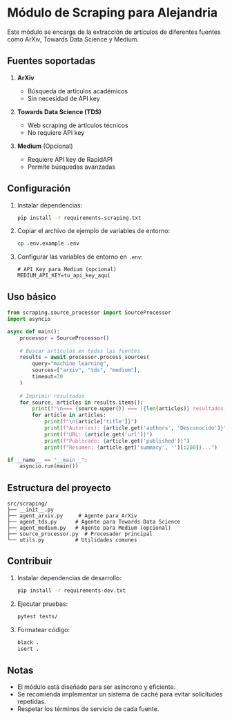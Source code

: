 # Módulo de Scraping para Alejandria

Este módulo se encarga de la extracción de artículos de diferentes fuentes como ArXiv, Towards Data Science y Medium.

## Fuentes soportadas

1. **ArXiv**
   - Búsqueda de artículos académicos
   - Sin necesidad de API key

2. **Towards Data Science (TDS)**
   - Web scraping de artículos técnicos
   - No requiere API key

3. **Medium** (Opcional)
   - Requiere API key de RapidAPI
   - Permite búsquedas avanzadas

## Configuración

1. Instalar dependencias:
   ```bash
   pip install -r requirements-scraping.txt
   ```

2. Copiar el archivo de ejemplo de variables de entorno:
   ```bash
   cp .env.example .env
   ```

3. Configurar las variables de entorno en `.env`:
   ```
   # API Key para Medium (opcional)
   MEDIUM_API_KEY=tu_api_key_aquí
   ```

## Uso básico

```python
from scraping.source_processor import SourceProcessor
import asyncio

async def main():
    processor = SourceProcessor()
    
    # Buscar artículos en todas las fuentes
    results = await processor.process_sources(
        query="machine learning",
        sources=["arxiv", "tds", "medium"],
        timeout=30
    )
    
    # Imprimir resultados
    for source, articles in results.items():
        print(f"\n=== {source.upper()} === ({len(articles)} resultados)")
        for article in articles:
            print(f"\n{article['title']}")
            print(f"Autor(es): {article.get('authors', 'Desconocido')}")
            print(f"URL: {article.get('url')}")
            print(f"Publicado: {article.get('published')}")
            print(f"Resumen: {article.get('summary', '')[:200]}...")

if __name__ == "__main__":
    asyncio.run(main())
```

## Estructura del proyecto

```
src/scraping/
├── __init__.py
├── agent_arxiv.py     # Agente para ArXiv
├── agent_tds.py      # Agente para Towards Data Science
├── agent_medium.py   # Agente para Medium (opcional)
├── source_processor.py  # Procesador principal
└── utils.py          # Utilidades comunes
```

## Contribuir

1. Instalar dependencias de desarrollo:
   ```bash
   pip install -r requirements-dev.txt
   ```

2. Ejecutar pruebas:
   ```bash
   pytest tests/
   ```

3. Formatear código:
   ```bash
   black .
   isort .
   ```

## Notas

- El módulo está diseñado para ser asíncrono y eficiente.
- Se recomienda implementar un sistema de caché para evitar solicitudes repetidas.
- Respetar los términos de servicio de cada fuente.
